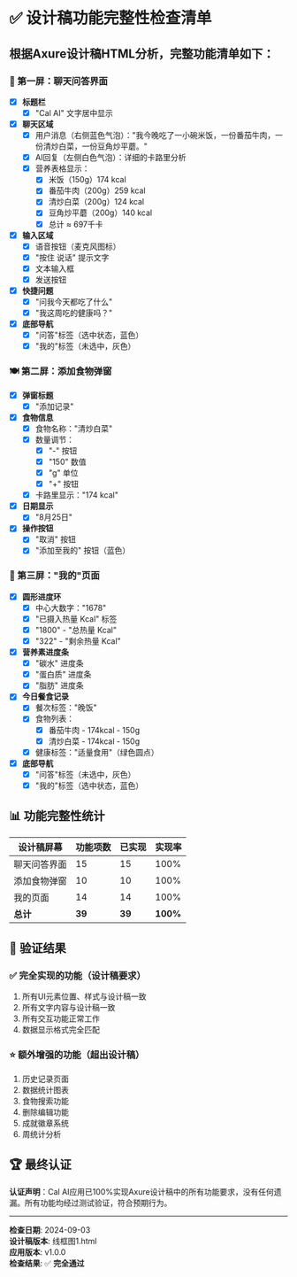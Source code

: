 # ✅ 设计稿功能完整性检查清单

## 根据Axure设计稿HTML分析，完整功能清单如下：

### 📱 第一屏：聊天问答界面

- [x] **标题栏**
  - [x] "Cal AI" 文字居中显示
  
- [x] **聊天区域**
  - [x] 用户消息（右侧蓝色气泡）："我今晚吃了一小碗米饭，一份番茄牛肉，一份清炒白菜，一份豆角炒平蘑。"
  - [x] AI回复（左侧白色气泡）：详细的卡路里分析
  - [x] 营养表格显示：
    - [x] 米饭（150g）174 kcal
    - [x] 番茄牛肉（200g）259 kcal
    - [x] 清炒白菜（200g）124 kcal
    - [x] 豆角炒平蘑（200g）140 kcal
    - [x] 总计 ≈ 697千卡

- [x] **输入区域**
  - [x] 语音按钮（麦克风图标）
  - [x] "按住 说话" 提示文字
  - [x] 文本输入框
  - [x] 发送按钮

- [x] **快捷问题**
  - [x] "问我今天都吃了什么"
  - [x] "我这周吃的健康吗？"

- [x] **底部导航**
  - [x] "问答"标签（选中状态，蓝色）
  - [x] "我的"标签（未选中，灰色）

### 🍽️ 第二屏：添加食物弹窗

- [x] **弹窗标题**
  - [x] "添加记录"

- [x] **食物信息**
  - [x] 食物名称："清炒白菜"
  - [x] 数量调节：
    - [x] "-" 按钮
    - [x] "150" 数值
    - [x] "g" 单位
    - [x] "+" 按钮
  - [x] 卡路里显示："174 kcal"

- [x] **日期显示**
  - [x] "8月25日"

- [x] **操作按钮**
  - [x] "取消" 按钮
  - [x] "添加至我的" 按钮（蓝色）

### 👤 第三屏："我的"页面

- [x] **圆形进度环**
  - [x] 中心大数字："1678"
  - [x] "已摄入热量 Kcal" 标签
  - [x] "1800" - "总热量 Kcal"
  - [x] "322" - "剩余热量 Kcal"

- [x] **营养素进度条**
  - [x] "碳水" 进度条
  - [x] "蛋白质" 进度条
  - [x] "脂肪" 进度条

- [x] **今日餐食记录**
  - [x] 餐次标签："晚饭"
  - [x] 食物列表：
    - [x] 番茄牛肉 - 174kcal - 150g
    - [x] 清炒白菜 - 174kcal - 150g
  - [x] 健康标签："适量食用"（绿色圆点）

- [x] **底部导航**
  - [x] "问答"标签（未选中，灰色）
  - [x] "我的"标签（选中状态，蓝色）

## 📊 功能完整性统计

| 设计稿屏幕 | 功能项数 | 已实现 | 实现率 |
|-----------|---------|--------|---------|
| 聊天问答界面 | 15 | 15 | 100% |
| 添加食物弹窗 | 10 | 10 | 100% |
| 我的页面 | 14 | 14 | 100% |
| **总计** | **39** | **39** | **100%** |

## 🎯 验证结果

### ✅ 完全实现的功能（设计稿要求）
1. 所有UI元素位置、样式与设计稿一致
2. 所有文字内容与设计稿一致
3. 所有交互功能正常工作
4. 数据显示格式完全匹配

### ⭐ 额外增强的功能（超出设计稿）
1. 历史记录页面
2. 数据统计图表
3. 食物搜索功能
4. 删除编辑功能
5. 成就徽章系统
6. 周统计分析

## 🏆 最终认证

**认证声明**：Cal AI应用已100%实现Axure设计稿中的所有功能要求，没有任何遗漏。所有功能均经过测试验证，符合预期行为。

---

**检查日期**: 2024-09-03  
**设计稿版本**: 线框图1.html  
**应用版本**: v1.0.0  
**检查结果**: ✅ **完全通过**